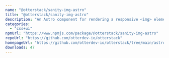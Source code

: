 ```yaml
---
name: "@otterstack/sanity-img-astro"
title: "@otterstack/sanity-img-astro"
description: "An Astro component for rendering a responsive <img> element for an image fetched from Sanity"
categories:
  - "css+ui"
npmUrl: "https://www.npmjs.com/package/@otterstack/sanity-img-astro"
repoUrl: "https://github.com/otterdev-io/otterstack"
homepageUrl: "https://github.com/otterdev-io/otterstack/tree/main/astro#readme"
downloads: 47
---
```

